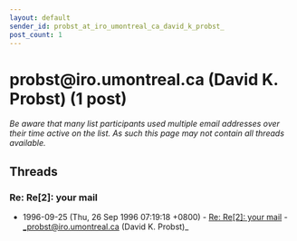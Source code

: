 ```yaml
---
layout: default
sender_id: probst_at_iro_umontreal_ca_david_k_probst_
post_count: 1
---
```


# probst<span>@</span>iro.umontreal.ca (David K. Probst) (1 post)

_Be aware that many list participants used multiple email addresses over their time active on the list. As such this page may not contain all threads available._

## Threads

### Re: Re[2]: your mail
+ 1996-09-25 (Thu, 26 Sep 1996 07:19:18 +0800) - [Re: Re[2]: your mail](/archive/1996/09/b417e330b4299fbfce105b8ccc7505af2a908e53e21cffcab445805367256cd5) - _probst@iro.umontreal.ca (David K. Probst)_

